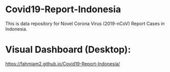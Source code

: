 # Covid19-Report-Indonesia

This is data repository for Novel Corona Virus (2019-nCoV) Report Cases in Indonesia. 

# Visual Dashboard (Desktop):
https://fahmiam2.github.io/Covid19-Report-Indonesia/
